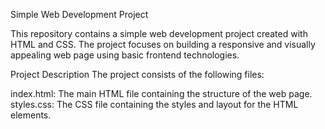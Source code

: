 Simple Web Development Project

This repository contains a simple web development project created with HTML and CSS. The project focuses on building a responsive and visually appealing web page using basic frontend technologies.

Project Description
The project consists of the following files:

index.html: The main HTML file containing the structure of the web page.
styles.css: The CSS file containing the styles and layout for the HTML elements.
